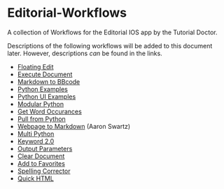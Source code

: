 # Editorial-Workflows
A collection of Workflows for the Editorial IOS app by the Tutorial Doctor.

Descriptions of the following workflows will be added to this document later. However, descriptions *can* be found in the links.

- [Floating Edit](http://www.editorial-workflows.com/workflow/5770788456103936/-PFBX7hKlBw)
- [Execute Document](http://www.editorial-workflows.com/workflow/5249660746727424/c2P2aGjejaU)
- [Markdown to BBcode](http://www.editorial-workflows.com/workflow/5315836059320320/YGssYabqEYU)
- [Python Examples](http://www.editorial-workflows.com/workflow/5898713587253248/eZ7XRZqHdVE)
- [Python UI Examples](http://www.editorial-workflows.com/workflow/5858898837766144/0v1-GD4kr80)
- [Modular Python](http://www.editorial-workflows.com/workflow/5284439445733376/azjk271i9uw)
- [Get Word Occurances](http://www.editorial-workflows.com/workflow/4931186304483328/iRgr1iUQsp8)
- [Pull from Python](http://www.editorial-workflows.com/workflow/6619515399962624/mm8VT2uyIWM)
- [Webpage to Markdown](http://editorial-app.appspot.com/workflow/5853676023316480/fM1Ff_dYwQg) (Aaron Swartz)
- [Multi Python](http://www.editorial-workflows.com/workflow/5902748843245568/njj7ceBibXc)
- [Keyword 2.0](http://www.editorial-workflows.com/workflow/5285104091922432/A-C6zjLS1bI)
- [Output Parameters](http://www.editorial-workflows.com/workflow/5820652556648448/lDDZ2qMlBFA)
- [Clear Document](http://www.editorial-workflows.com/workflow/5885712721248256/QERuvOeV4I0)
- [Add to Favorites](http://www.editorial-workflows.com/workflow/5885606018154496/pWR9ed7vcZs)
- [Spelling Corrector](http://www.editorial-workflows.com/workflow/5812487421165568/sc99cjBTVSk)
- [Quick HTML](http://www.editorial-workflows.com/workflow/5812610700148736/kNmUUeBD5IA)
